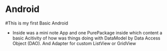 # Android
#This is my first Basic Android
- Inside was a mini note App and one PurePackage inside which content a basic Acitivity of how was things doing with DataModel by 
Data Access Object (DAO). And Adapter for custom ListView or GridView
